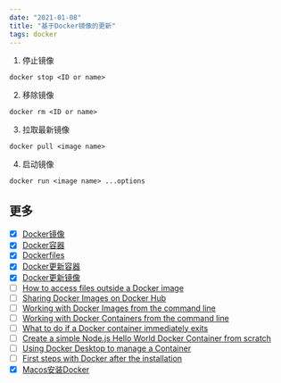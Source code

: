 ```yaml
---
date: "2021-01-08"
title: "基于Docker镜像的更新"
tags: docker
---
```


1. 停止镜像

``` shell
docker stop <ID or name>
```

2. 移除镜像

``` shell
docker rm <ID or name>
```

3. 拉取最新镜像

``` shell
docker pull <image name>
```

4. 启动镜像

``` shell
docker run <image name> ...options
```

## 更多

- [x] [Docker镜像](./Docker镜像)
- [x] [Docker容器](./Docker容器)
- [x] [Dockerfiles](./Dockerfiles)
- [x] [Docker更新容器](./Docker更新容器)
- [x] [Docker更新镜像](./Docker更新容器)
- [ ] [How to access files outside a Docker image]()
- [ ] [Sharing Docker Images on Docker Hub]()
- [ ] [Working with Docker Images from the command line]()
- [ ] [Working with Docker Containers from the command line]()
- [ ] [What to do if a Docker container immediately exits]()
- [ ] [Create a simple Node.js Hello World Docker Container from scratch]()
- [ ] [Using Docker Desktop to manage a Container]()
- [ ] [First steps with Docker after the installation]()
- [x] [Macos安装Docker](./Macos安装Docker)